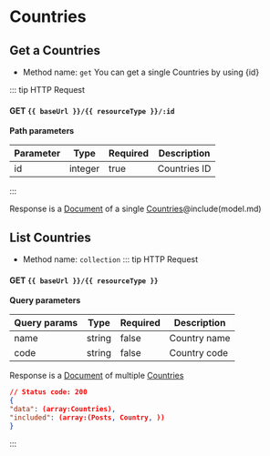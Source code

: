 # Countries
## Get a Countries
* Method name: `get`
You can get a single Countries by using {id}

::: tip HTTP Request

#### GET `{{ baseUrl }}/{{ resourceType }}/:id`

<strong>Path parameters</strong>

Parameter | Type | Required | Description
----------|------|----------|------------
id | integer | true | Countries ID
:::

Response is a [Document](/docs) of a single [Countries](models/Countries.html)@include(model.md)

## List Countries
* Method name: `collection`
::: tip HTTP Request

#### GET `{{ baseUrl }}/{{ resourceType }}`

<strong>Query parameters</strong>

Query params | Type | Required | Description
-------------|------|----------|------------
name | string | false |Country name
code | string | false |Country code
Response is a [Document](/docs) of multiple [Countries](Countries.html)
```json
// Status code: 200
{
"data": (array:Countries),
"included": (array:(Posts, Country, ))
}
```
 
:::

